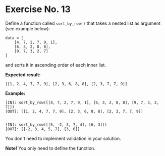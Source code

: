 # Exercise No. 13

Define a function called `sort_by_row()` that takes a nested list as argument (see example below):


    data = [
        [4, 7, 2, 7, 9, 1],
        [6, 3, 2, 8, 8],
        [9, 7, 3, 2, 7]
    ]


and sorts it in ascending order of each inner list.


**Expected result:**


    [[1, 2, 4, 7, 7, 9], [2, 3, 6, 8, 8], [2, 3, 7, 7, 9]]


**Example:**


    [IN]: sort_by_row([[4, 7, 2, 7, 9, 1], [6, 3, 2, 8, 8], [9, 7, 3, 2, 7]])
    [OUT]: [[1, 2, 4, 7, 7, 9], [2, 3, 6, 8, 8], [2, 3, 7, 7, 9]]


    [IN]: sort_by_row([[5, -2, 3, 7, 4], [6, 3]])
    [OUT]: [[-2, 3, 4, 5, 7], [3, 6]]


You don't need to implement validation in your solution.


**Note!** You only need to define the function.


